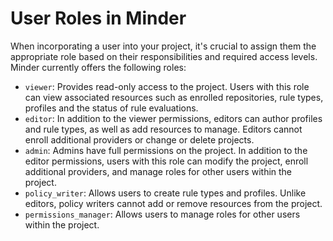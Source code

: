 # User Roles in Minder

When incorporating a user into your project, it's crucial to assign them the appropriate role based on their responsibilities and required access levels.
Minder currently offers the following roles:

- `viewer`: Provides read-only access to the project. Users with this role can view associated resources such as enrolled repositories, rule types, profiles and the status of rule evaluations.
- `editor`: In addition to the viewer permissions, editors can author profiles and rule types, as well as add resources to manage. Editors cannot enroll additional providers or change or delete projects.
- `admin`: Admins have full permissions on the project. In addition to the editor permissions, users with this role can modify the project, enroll additional providers, and manage roles for other users within the project.
- `policy_writer`: Allows users to create rule types and profiles. Unlike editors, policy writers cannot add or remove resources from the project.
- `permissions_manager`: Allows users to manage roles for other users within the project.
